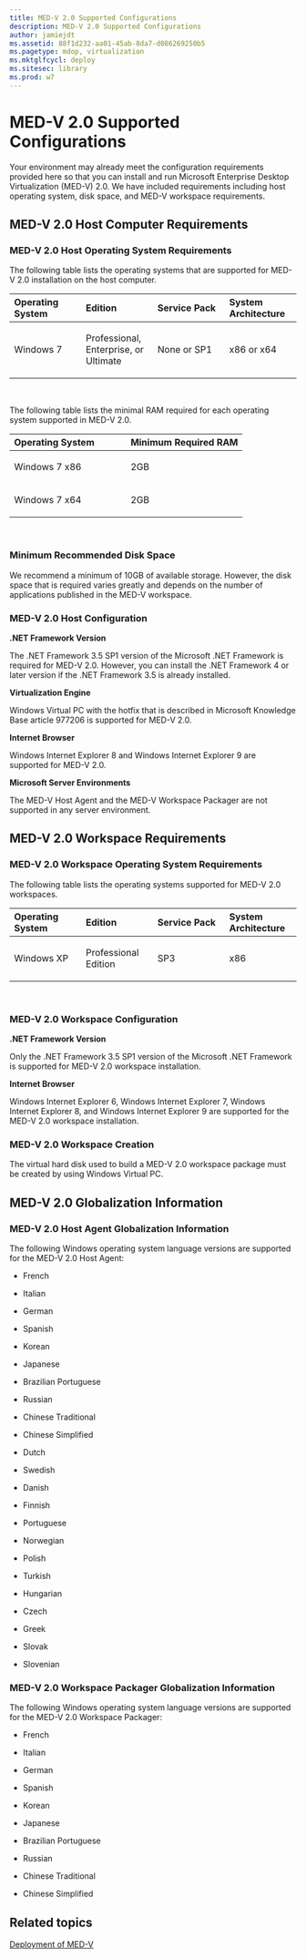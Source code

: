 ```yaml
---
title: MED-V 2.0 Supported Configurations
description: MED-V 2.0 Supported Configurations
author: jamiejdt
ms.assetid: 88f1d232-aa01-45ab-8da7-d086269250b5
ms.pagetype: mdop, virtualization
ms.mktglfcycl: deploy
ms.sitesec: library
ms.prod: w7
---
```



# MED-V 2.0 Supported Configurations


Your environment may already meet the configuration requirements provided here so that you can install and run Microsoft Enterprise Desktop Virtualization (MED-V) 2.0. We have included requirements including host operating system, disk space, and MED-V workspace requirements.

## MED-V 2.0 Host Computer Requirements


### MED-V 2.0 Host Operating System Requirements

The following table lists the operating systems that are supported for MED-V 2.0 installation on the host computer.

<table>
<colgroup>
<col width="25%" />
<col width="25%" />
<col width="25%" />
<col width="25%" />
</colgroup>
<thead>
<tr class="header">
<th align="left">Operating System</th>
<th align="left">Edition</th>
<th align="left">Service Pack</th>
<th align="left">System Architecture</th>
</tr>
</thead>
<tbody>
<tr class="odd">
<td align="left"><p>Windows 7</p></td>
<td align="left"><p>Professional, Enterprise, or Ultimate</p></td>
<td align="left"><p>None or SP1</p></td>
<td align="left"><p>x86 or x64</p></td>
</tr>
</tbody>
</table>

 

The following table lists the minimal RAM required for each operating system supported in MED-V 2.0.

<table>
<colgroup>
<col width="50%" />
<col width="50%" />
</colgroup>
<thead>
<tr class="header">
<th align="left">Operating System</th>
<th align="left">Minimum Required RAM</th>
</tr>
</thead>
<tbody>
<tr class="odd">
<td align="left"><p>Windows 7 x86</p></td>
<td align="left"><p>2GB</p></td>
</tr>
<tr class="even">
<td align="left"><p>Windows 7 x64</p></td>
<td align="left"><p>2GB</p></td>
</tr>
</tbody>
</table>

 

### Minimum Recommended Disk Space

We recommend a minimum of 10GB of available storage. However, the disk space that is required varies greatly and depends on the number of applications published in the MED-V workspace.

### <a href="" id="med-v-2-0-host-configuration-"></a>MED-V 2.0 Host Configuration

**.NET Framework Version**

The .NET Framework 3.5 SP1 version of the Microsoft .NET Framework is required for MED-V 2.0. However, you can install the .NET Framework 4 or later version if the .NET Framework 3.5 is already installed.

**Virtualization Engine**

Windows Virtual PC with the hotfix that is described in Microsoft Knowledge Base article 977206 is supported for MED-V 2.0.

**Internet Browser**

Windows Internet Explorer 8 and Windows Internet Explorer 9 are supported for MED-V 2.0.

**Microsoft Server Environments**

The MED-V Host Agent and the MED-V Workspace Packager are not supported in any server environment.

## MED-V 2.0 Workspace Requirements


### MED-V 2.0 Workspace Operating System Requirements

The following table lists the operating systems supported for MED-V 2.0 workspaces.

<table>
<colgroup>
<col width="25%" />
<col width="25%" />
<col width="25%" />
<col width="25%" />
</colgroup>
<thead>
<tr class="header">
<th align="left">Operating System</th>
<th align="left">Edition</th>
<th align="left">Service Pack</th>
<th align="left">System Architecture</th>
</tr>
</thead>
<tbody>
<tr class="odd">
<td align="left"><p>Windows XP</p></td>
<td align="left"><p>Professional Edition</p></td>
<td align="left"><p>SP3</p></td>
<td align="left"><p>x86</p></td>
</tr>
</tbody>
</table>

 

### <a href="" id="med-v-2-0-workspace-configuration-"></a>MED-V 2.0 Workspace Configuration

**.NET Framework Version**

Only the .NET Framework 3.5 SP1 version of the Microsoft .NET Framework is supported for MED-V 2.0 workspace installation.

**Internet Browser**

Windows Internet Explorer 6, Windows Internet Explorer 7, Windows Internet Explorer 8, and Windows Internet Explorer 9 are supported for the MED-V 2.0 workspace installation.

### MED-V 2.0 Workspace Creation

The virtual hard disk used to build a MED-V 2.0 workspace package must be created by using Windows Virtual PC.

## MED-V 2.0 Globalization Information


### MED-V 2.0 Host Agent Globalization Information

The following Windows operating system language versions are supported for the MED-V 2.0 Host Agent:

-   French

-   Italian

-   German

-   Spanish

-   Korean

-   Japanese

-   Brazilian Portuguese

-   Russian

-   Chinese Traditional

-   Chinese Simplified

-   Dutch

-   Swedish

-   Danish

-   Finnish

-   Portuguese

-   Norwegian

-   Polish

-   Turkish

-   Hungarian

-   Czech

-   Greek

-   Slovak

-   Slovenian

### MED-V 2.0 Workspace Packager Globalization Information

The following Windows operating system language versions are supported for the MED-V 2.0 Workspace Packager:

-   French

-   Italian

-   German

-   Spanish

-   Korean

-   Japanese

-   Brazilian Portuguese

-   Russian

-   Chinese Traditional

-   Chinese Simplified

## Related topics


[Deployment of MED-V](deployment-of-med-v.md)

 

 





